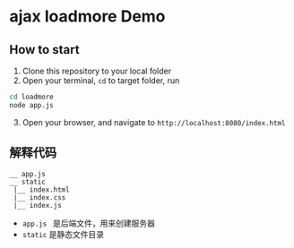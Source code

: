 # ajax loadmore Demo

## How to start
1. Clone this repository to your local folder
2. Open your terminal, `cd` to target folder, run
```bash
cd loadmore 
node app.js
```
3. Open your browser, and navigate to `http://localhost:8080/index.html`

## 解释代码
```
__ app.js
__ static
 |__ index.html
 |__ index.css
 |__ index.js

```
- `app.js ` 是后端文件，用来创建服务器
- `static` 是静态文件目录

